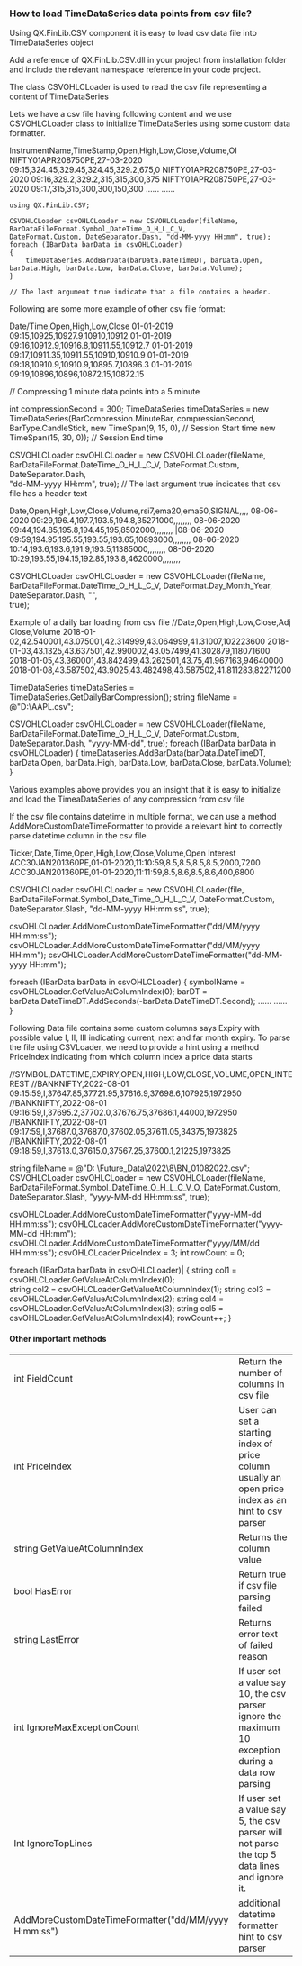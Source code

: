 ### How to load TimeDataSeries data points from csv file?
Using QX.FinLib.CSV component it is easy to load csv data file into TimeDataSeries object 

Add a reference of QX.FinLib.CSV.dll in your project from installation folder and include the relevant namespace reference in your code project.

The class CSVOHLCLoader is used to read the csv file representing a content of TimeDataSeries

Lets we have a csv file having following content and we use CSVOHLCLoader class to initialize TimeDataSeries using  some custom data formatter.

InstrumentName,TimeStamp,Open,High,Low,Close,Volume,OI
NIFTY01APR208750PE,27-03-2020 09:15,324.45,329.45,324.45,329.2,675,0
NIFTY01APR208750PE,27-03-2020 09:16,329.2,329.2,315,315,300,375
NIFTY01APR208750PE,27-03-2020 09:17,315,315,300,300,150,300
……
……

```
using QX.FinLib.CSV;

CSVOHLCLoader csvOHLCLoader = new CSVOHLCLoader(fileName,                                        BarDataFileFormat.Symbol_DateTime_O_H_L_C_V,                         DateFormat.Custom, DateSeparator.Dash, "dd-MM-yyyy HH:mm", true);
foreach (IBarData barData in csvOHLCLoader)
{
    timeDataSeries.AddBarData(barData.DateTimeDT, barData.Open, barData.High, barData.Low, barData.Close, barData.Volume);
}

// The last argument true indicate that a file contains a header.
```
Following are some more example of other csv file format:


Date/Time,Open,High,Low,Close
01-01-2019 09:15,10925,10927.9,10910,10912
01-01-2019 09:16,10912.9,10916.8,10911.55,10912.7
01-01-2019 09:17,10911.35,10911.55,10910,10910.9
01-01-2019 09:18,10910.9,10910.9,10895.7,10896.3
01-01-2019 09:19,10896,10896,10872.15,10872.15

// Compressing 1 minute data points into a 5 minute

int compressionSecond = 300;
TimeDataSeries timeDataSeries = new TimeDataSeries(BarCompression.MinuteBar, compressionSecond, BarType.CandleStick, new TimeSpan(9, 15, 0), // Session Start time
new TimeSpan(15, 30, 0));   // Session End time

CSVOHLCLoader csvOHLCLoader = new CSVOHLCLoader(fileName,
                                                               BarDataFileFormat.DateTime_O_H_L_C_V,
                                                               DateFormat.Custom,
                                                               DateSeparator.Dash,  
                                                               "dd-MM-yyyy HH:mm",
                                                              true);
// The last argument true indicates that csv file has a header text


Date,Open,High,Low,Close,Volume,rsi7,ema20,ema50,SIGNAL,,,,
08-06-2020 09:29,196.4,197.7,193.5,194.8,35271000,,,,,,,,
08-06-2020 09:44,194.85,195.8,194.45,195,8502000,,,,,,,,
|08-06-2020 09:59,194.95,195.55,193.55,193.65,10893000,,,,,,,,
08-06-2020 10:14,193.6,193.6,191.9,193.5,11385000,,,,,,,,
08-06-2020 10:29,193.55,194.15,192.85,193.8,4620000,,,,,,,,

CSVOHLCLoader csvOHLCLoader = new CSVOHLCLoader(fileName,                                                              
                                                               BarDataFileFormat.DateTime_O_H_L_C_V,
                                                                DateFormat.Day_Month_Year,                                                                                
                                                                DateSeparator.Dash,
                                                                "",        
                                                               true);

Example of a daily bar loading from csv file
//Date,Open,High,Low,Close,Adj Close,Volume
2018-01-02,42.540001,43.075001,42.314999,43.064999,41.31007,102223600
2018-01-03,43.1325,43.637501,42.990002,43.057499,41.302879,118071600
2018-01-05,43.360001,43.842499,43.262501,43.75,41.967163,94640000
2018-01-08,43.587502,43.9025,43.482498,43.587502,41.811283,82271200


TimeDataSeries timeDataSeries = TimeDataSeries.GetDailyBarCompression();
string fileName = @"D:\AAPL.csv";

CSVOHLCLoader csvOHLCLoader = new CSVOHLCLoader(fileName,                                                                         
                                                               BarDataFileFormat.DateTime_O_H_L_C_V,
                                                                DateFormat.Custom,
                                                                DateSeparator.Dash,
                                                                "yyyy-MM-dd",
                                                                true);
foreach (IBarData barData in csvOHLCLoader)
{
    timeDataseries.AddBarData(barData.DateTimeDT, 
                                                barData.Open, barData.High, barData.Low, barData.Close, barData.Volume);
}

Various examples above provides you an insight that it is easy to initialize and load the TimeaDataSeries of any compression from csv file

If the csv file contains datetime in multiple format, we can use a method  AddMoreCustomDateTimeFormatter to provide a relevant hint to correctly parse datetime column in the csv file.

Ticker,Date,Time,Open,High,Low,Close,Volume,Open Interest
ACC30JAN201360PE,01-01-2020,11:10:59,8.5,8.5,8.5,8.5,2000,7200
ACC30JAN201360PE,01-01-2020,11:11:59,8.5,8.6,8.5,8.6,400,6800

CSVOHLCLoader csvOHLCLoader = new CSVOHLCLoader(file,
                                                                        BarDataFileFormat.Symbol_Date_Time_O_H_L_C_V,
                                                                        DateFormat.Custom,
                                                                        DateSeparator.Slash,
                                                                       "dd-MM-yyyy HH:mm:ss",
                                                                        true);

csvOHLCLoader.AddMoreCustomDateTimeFormatter("dd/MM/yyyy HH:mm:ss");
csvOHLCLoader.AddMoreCustomDateTimeFormatter("dd/MM/yyyy HH:mm");
csvOHLCLoader.AddMoreCustomDateTimeFormatter("dd-MM-yyyy HH:mm");


foreach (IBarData barData in csvOHLCLoader)
{
    symbolName = csvOHLCLoader.GetValueAtColumnIndex(0);
    barDT = barData.DateTimeDT.AddSeconds(-barData.DateTimeDT.Second);
    ……
    ……
}

Following Data file contains some custom columns says Expiry with possible value I, II, III indicating current, next and far month expiry. To parse the file using CSVLoader, we need to provide a hint using a method PriceIndex indicating from which column index a price data starts

//SYMBOL,DATETIME,EXPIRY,OPEN,HIGH,LOW,CLOSE,VOLUME,OPEN_INTEREST
//BANKNIFTY,2022-08-01 09:15:59,I,37647.85,37721.95,37616.9,37698.6,107925,1972950
//BANKNIFTY,2022-08-01 09:16:59,I,37695.2,37702.0,37676.75,37686.1,44000,1972950
//BANKNIFTY,2022-08-01 09:17:59,I,37687.0,37687.0,37602.05,37611.05,34375,1973825
//BANKNIFTY,2022-08-01 09:18:59,I,37613.0,37615.0,37567.25,37600.1,21225,1973825

string fileName = @"D: \Future_Data\2022\8\BN_01082022.csv";
CSVOHLCLoader csvOHLCLoader = new CSVOHLCLoader(fileName,
          BarDataFileFormat.Symbol_DateTime_O_H_L_C_V_O,
          DateFormat.Custom,
          DateSeparator.Slash,
          "yyyy-MM-dd HH:mm:ss",
          true);

csvOHLCLoader.AddMoreCustomDateTimeFormatter("yyyy-MM-dd HH:mm:ss");
csvOHLCLoader.AddMoreCustomDateTimeFormatter("yyyy-MM-dd HH:mm");
csvOHLCLoader.AddMoreCustomDateTimeFormatter("yyyy/MM/dd HH:mm:ss");
csvOHLCLoader.PriceIndex = 3;
int rowCount = 0;
            
foreach (IBarData barData in csvOHLCLoader)|
{
    string col1 = csvOHLCLoader.GetValueAtColumnIndex(0);  
    string col2 = csvOHLCLoader.GetValueAtColumnIndex(1);
    string col3 = csvOHLCLoader.GetValueAtColumnIndex(2);
    string col4 = csvOHLCLoader.GetValueAtColumnIndex(3);
    string col5 = csvOHLCLoader.GetValueAtColumnIndex(4);
    rowCount++;
  }

#### Other important methods
| | |
| :--- | :--- |
| int FieldCount | Return the number of columns in csv file |
| int PriceIndex | User can set a starting index of price column usually an open price index as an hint to csv parser |
| string GetValueAtColumnIndex | Returns the column value |
| bool HasError  |	Return true if csv file parsing failed |
| string LastError	| Returns error text of failed reason |
| int IgnoreMaxExceptionCount |	If user set a value say 10, the csv parser ignore the maximum 10 exception during a data row parsing |
| Int IgnoreTopLines | If user set a value say 5, the csv parser will not parse the top 5 data lines and ignore it. |
| AddMoreCustomDateTimeFormatter("dd/MM/yyyy H:mm:ss") | additional datetime formatter hint to csv parser |
